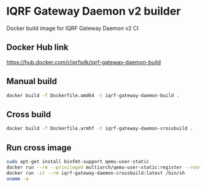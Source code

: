 # IQRF Gateway Daemon v2 builder

Docker build image for IQRF Gateway Daemon v2 CI

## Docker Hub link

https://hub.docker.com/r/iqrfsdk/iqrf-gateway-daemon-build

## Manual build

```Bash
docker build -f Dockerfile.amd64 -t iqrf-gateway-daemon-build .
```

## Cross build

```Bash
docker build -f Dockerfile.armhf -t iqrf-gateway-daemon-crossbuild .
```

## Run cross image

```Bash
sudo apt-get install binfmt-support qemu-user-static
docker run --rm --privileged multiarch/qemu-user-static:register --reset
docker run -it --rm iqrf-gateway-daemon-crossbuild:latest /bin/sh
uname -a
```
